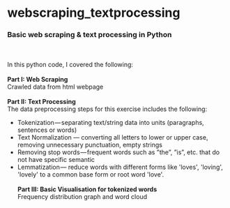 # webscraping_textprocessing
### Basic web scraping &amp; text processing in Python
<br><br>
In this python code, I covered the following: 
<br><br>
**Part I: Web Scraping** <br>
Crawled data from html webpage 
<br><br>
**Part II: Text Processing** <br>
The data preprocessing steps for this exercise includes the following:
+ Tokenization — separating text/string data into units (paragraphs, sentences or words)
+ Text Normalization — converting all letters to lower or upper case, removing unnecessary punctuation, empty strings
+ Removing stop words — frequent words such as ”the”, ”is”, etc. that do not have specific semantic
+ Lemmatization — reduce words with different forms like 'loves', 'loving', 'lovely' to a common base form or root word 'love'.
<br><br>
**Part III: Basic Visualisation for tokenized words** <br>
Frequency distribution graph and word cloud
